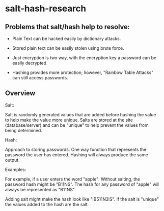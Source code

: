 # salt-hash-research

## Problems that salt/hash help to resolve:

- Plain Text can be hacked easily by dictionary attacks. 

- Stored plain text can be easily stolen using brute force.

- Just encryption is two way, with the encryption key a password can be easily decrypted.

- Hashing provides more protection; however, "Rainbow Table Attacks" can still access passwords.


## Overview

Salt:

Salt is randomly generated values that are added before hashing the value to help make the value more unique.
Salts are stored at the site (database/server) and can be "unique" to help prevent the values from being determined.

Hash:

Approach to storing passwords. One way function that represents the password the user has entered.
Hashing will always produce the same output.

Examples:

For example, if a user enters the word "apple":
Without salting, the password hash might be "B11NS".
The hash for any password of "apple" will always be represented as "B11NS".

Adding salt might make the hash look like "!B511N3!S".
If the salt is "unique" the values added to the hash are the salt.

